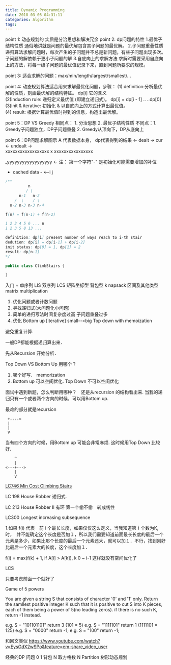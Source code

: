 ```yaml
---
title: Dynamic Programming
date: 2018-03-05 04:31:11
categories: Algorithm
tags:
---
```



point 1: ​动态规划的 实质是​分治思想​和​解决冗余 
point 2: ​dp问题的特性 
1.最优子结构性质 
   通俗地讲就是问题的最优解包含其子问题的最优解。 
2.子问题重叠性质 
   递归算法求解问题时，每次产生的子问题并不总是新问题，有些子问题出现多次。 
   子问题的解依赖于更小子问题的解 
3.自底向上的求解方法 
   求解时需要采用自底向上的方法，将每一级子问题的最优值记录下来，直到问题所要求的规模。 
 
point 3:​ 适合求解的问题：max/min/length/largest/smallest/... 
 
point 4: ​动态规划算法适合用来求解最优化问题，步骤： 
(1)        definition: ​分析最优解的性质，刻画最优解的结构特征​。   dp[i] 它的含义  
(2)induction rule: ​递归定义最优值 (即建立递归式)。                      dp[i] = dp[i - 1] .. ..dp[0] 
(3)init & iterative: ​初始化 & 以自底向上的方式计算出最优值。  
(4)              result: ​根据计算最优值时得到的信息，构造出最优解。 
 
point 5：​DP VS Greedy 
相同点： 1. 分治思想 
               2. 最优子结构性质 
不同点：1. Greedy子问题独立，DP子问题重叠 
              2. Greedy从顶向下，DP从底向上 
 
point 6：​DP问题求解图示 
A 代表数据本身， dp代表得到的结果 
←           dealt      →   cur   ←      undealt    →  
  xxxxxxxxxxxxxxxxxx​     ​x​    ​xxxxxxxxxxxxxxxx

_yyyyyyyyyyyyyyyyyy <- 注： 第一个字符"-" 是初始化可能需要增加的补位

- cached data -
           <--i j

```java
/**
          n
         / \ 
      n-1   n-2
    /  \    / \
  n-2 n-3 n-3 n-4

f(n) = f(n-1) + f(n-2)

1 2 3 4 5 6 ... n
1 2 3 5 8 13 ...

definition: dp[i] present number of ways reach to i-th stair
dedution: dp[i] = dp[i-1] + dp[i-2]
init status: dp[0] = 1, dp[1] = 2
result: dp[n-1]
*/

public class ClimbStairs {

}

```


入门 + 单序列 LIS
双序列  LCS
矩阵坐标型 
背包型 k napsack
区间及其他类型 matrix multiplication

1. 优化问题或者计数问题
2. 寻找递归式(大问题化小问题)
3. 简单的递归写法时间复杂度过高
   子问题重叠过多
4. 优化
  Bottom up [iterative] small--&lt;big
  Top down with memoization

避免重复计算.

一般DP都能根据递归算出来．

先从Recursion 开始分析．

Top Down VS Bottom Up 用哪个？

1. 哪个好写． memorization
2. Bottom up 可以空间优化. Top Down 不可以空间优化 

面试中遇到新题，怎么判断用哪种？　还是从recursion 的结构看出来.
当我的递归只有一个或者两个方向的时候，可以用Bottom up.

最难的部分就是recursion

```text
 +---->
 |
 |
 V
```

当有四个方向的时候，用Bottom up 可能会非常麻烦. 这时候用Top Down 比较好.

```text
    ^
    |
<---+--->  
    |
    V
```


[LC746 Min Cost Climbing Stairs](http://www.wayne.ink/2018/03/05/LeetCode/0746-Min-Cost-Climbing-Stairs/)

LC 198 House Robber
递归式.

LC 213 House Robber II
有环 第一个偷不偷　转成线性

LC300 Longest increasing subsequence

1.如果 f(i) 代表　前 i 个最长长度，如果仅仅这么定义，当我知道第ｉ个数为K, 时，　并不能确定这个长度是否加１，所以我们需要知道前面最长长度的最后一个元素是多少，如果比那个长度的最后一个元素还大，就可以加１．不行，找到刚好比最后一个元素大的长度，这个长度加１．


f(i) = max(f(k) + 1, if A[i] > A[k]), k  0  ~ i-1 这样就没有空间优化了

LCS

只要考虑前面一个就好了

Game of 5 powers

You are given a string S that consists of character '0' and '1' only. Return the samllest positive integer K such that it is positive to cut S into K pieces, each of them being a power of 5(no leading zeros). if there is no such K, return -1 instead.

e.g. S = "101101101" return 3 (101 = 5)
e.g. S = "1111101" return 1 (1111101 = 125)
e.g. S = "0000" return -1;
e.g. S = "100" return -1;

和回文类似
https://www.youtube.com/watch?v=EysGdX2wSPo&feature=em-share_video_user



经典的DP 问题
0 1 背包
N 取方格数
N Partition
树形动态规划



